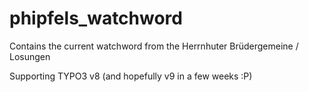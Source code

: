 # phipfels_watchword
Contains the current watchword from the Herrnhuter Brüdergemeine / Losungen

Supporting TYPO3 v8 (and hopefully v9 in a few weeks :P)

